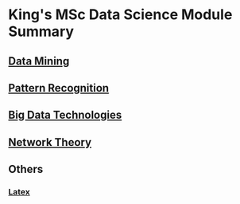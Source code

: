 # King's MSc Data Science Module Summary

## [Data Mining](./Data_Mining)

## [Pattern Recognition](./Pattern_Recognition)

## [Big Data Technologies](./Big_Data)

## [Network Theory](./Network_Theory)

## Others

### [Latex](./Latex)
